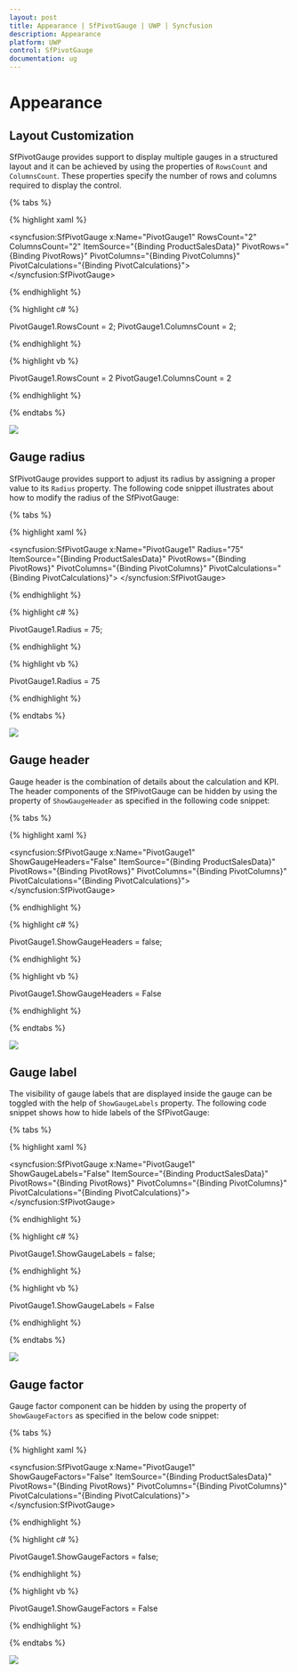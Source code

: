 ```yaml
---
layout: post
title: Appearance | SfPivotGauge | UWP | Syncfusion
description: Appearance
platform: UWP
control: SfPivotGauge
documentation: ug
---
```


# Appearance

## Layout Customization

SfPivotGauge provides support to display multiple gauges in a structured layout and it can be achieved by using the properties of `RowsCount` and `ColumnsCount`. These properties specify the number of rows and columns required to display the control.

{% tabs %}

{% highlight xaml %}

<syncfusion:SfPivotGauge x:Name="PivotGauge1" RowsCount="2" ColumnsCount="2"
                         ItemSource="{Binding ProductSalesData}" PivotRows="{Binding PivotRows}"
                         PivotColumns="{Binding PivotColumns}" PivotCalculations="{Binding PivotCalculations}">
</syncfusion:SfPivotGauge>

{% endhighlight %}

{% highlight c# %}

PivotGauge1.RowsCount = 2;
PivotGauge1.ColumnsCount = 2;

{% endhighlight %}

{% highlight vb %}

PivotGauge1.RowsCount = 2
PivotGauge1.ColumnsCount = 2

{% endhighlight %}

{% endtabs %}

![](Appearance_images/Layout-customization.png)

## Gauge radius

SfPivotGauge provides support to adjust its radius by assigning a proper value to its `Radius` property. The following code snippet illustrates about how to modify the radius of the SfPivotGauge:

{% tabs %}

{% highlight xaml %}

<syncfusion:SfPivotGauge x:Name="PivotGauge1" Radius="75"
                         ItemSource="{Binding ProductSalesData}" PivotRows="{Binding PivotRows}"
                         PivotColumns="{Binding PivotColumns}" PivotCalculations="{Binding PivotCalculations}">
</syncfusion:SfPivotGauge>

{% endhighlight %}

{% highlight c# %}

PivotGauge1.Radius = 75;

{% endhighlight %}

{% highlight vb %}

PivotGauge1.Radius = 75

{% endhighlight %}

{% endtabs %}

![](Appearance_images/Gauge-radius.png)

## Gauge header

Gauge header is the combination of details about the calculation and KPI. The header components of the SfPivotGauge can be hidden by using the property of `ShowGaugeHeader` as specified in the following code snippet:

{% tabs %}

{% highlight xaml %}

<syncfusion:SfPivotGauge x:Name="PivotGauge1" ShowGaugeHeaders="False"
                         ItemSource="{Binding ProductSalesData}" PivotRows="{Binding PivotRows}"
                         PivotColumns="{Binding PivotColumns}" PivotCalculations="{Binding PivotCalculations}">
</syncfusion:SfPivotGauge>

{% endhighlight %}

{% highlight c# %}

PivotGauge1.ShowGaugeHeaders = false;

{% endhighlight %}

{% highlight vb %}

PivotGauge1.ShowGaugeHeaders = False

{% endhighlight %}

{% endtabs %}

![](Appearance_images/Gauge-header.png)

## Gauge label

The visibility of gauge labels that are displayed inside the gauge can be toggled with the help of `ShowGaugeLabels` property. The following code snippet shows how to hide labels of the SfPivotGauge:

{% tabs %}

{% highlight xaml %}

<syncfusion:SfPivotGauge x:Name="PivotGauge1" ShowGaugeLabels="False"
                         ItemSource="{Binding ProductSalesData}" PivotRows="{Binding PivotRows}"
                         PivotColumns="{Binding PivotColumns}" PivotCalculations="{Binding PivotCalculations}">
</syncfusion:SfPivotGauge>

{% endhighlight %}

{% highlight c# %}

PivotGauge1.ShowGaugeLabels = false;

{% endhighlight %}

{% highlight vb %}

PivotGauge1.ShowGaugeLabels = False

{% endhighlight %}

{% endtabs %}

![](Appearance_images/Gauge-label.png)

## Gauge factor

Gauge factor component can be hidden by using the property of `ShowGaugeFactors` as specified in the below code snippet:

{% tabs %}

{% highlight xaml %}

<syncfusion:SfPivotGauge x:Name="PivotGauge1" ShowGaugeFactors="False"
                         ItemSource="{Binding ProductSalesData}" PivotRows="{Binding PivotRows}"
                         PivotColumns="{Binding PivotColumns}" PivotCalculations="{Binding PivotCalculations}">
</syncfusion:SfPivotGauge>

{% endhighlight %}

{% highlight c# %}

PivotGauge1.ShowGaugeFactors = false;

{% endhighlight %}

{% highlight vb %}

PivotGauge1.ShowGaugeFactors = False

{% endhighlight %}

{% endtabs %}

![](Appearance_images/Gauge-factor.png)
